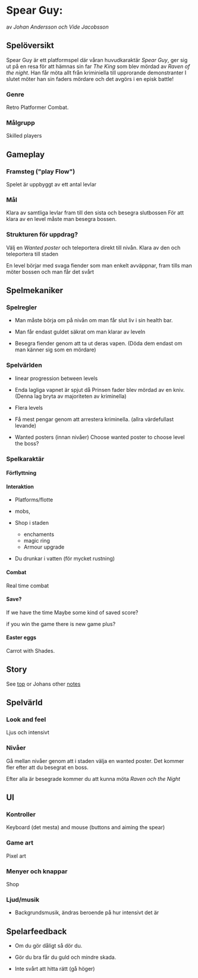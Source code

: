 # Spear Guy: 

av *Johan Andersson och Vide Jacobsson*

## Spelöversikt

Spear Guy är ett platformspel där våran huvudkaraktär *Spear Guy*, ger sig ut på en resa
för att hämnas sin far *The King* som blev mördad av *Raven of the night*.
Han får möta allt från kriminiella till upprorande demonstranter
I slutet möter han sin faders mördare och det avgörs i en episk battle!

### Genre

Retro Platformer Combat.

### Målgrupp

Skilled players 

## Gameplay

### Framsteg ("play Flow")

Spelet är uppbyggt av ett antal levlar

### Mål

Klara av samtliga levlar fram till den sista och besegra slutbossen
För att klara av en level måste man besegra bossen.

### Strukturen för uppdrag?

Välj en *Wanted poster* och teleportera direkt till nivån.
Klara av den och teleportera till staden

En level börjar med svaga fiender som man enkelt avväppnar, fram tills man möter bossen
och man får det svårt

## Spelmekaniker

### Spelregler

-  Man måste börja om på nivån om man får slut liv i sin health bar.

- Man får endast guldet säkrat om man klarar av leveln

- Besegra fiender genom att ta ut deras vapen. (Döda dem endast om man känner sig som en mördare)  

### Spelvärlden

- linear progression between levels

- Enda lagliga vapnet är spjut då Prinsen fader blev mördad av en kniv.
(Denna lag bryta av majoriteten av kriminella)

- Flera levels

- Få mest pengar genom att arrestera kriminella.
(allra värdefullast levande)

- Wanted posters (innan nivåer)
Choose wanted poster to choose level
the boss?


### Spelkaraktär

#### Förflyttning

#### Interaktion

- Platforms/flotte

- mobs,

- Shop i staden
  - enchaments
  - magic ring
  - Armour upgrade

- Du drunkar i vatten (för mycket rustning)

#### Combat

Real time combat

#### Save?

If we have the time
Maybe some kind of saved score?

if you win the game there is new game plus?


#### Easter eggs

Carrot with Shades.

## Story

See [top](##Spelöversikt) or Johans other [notes](/spear-guy-notes/misc/spear-guy-story-outline.md)


## Spelvärld

### Look and feel

Ljus och intensivt

### Nivåer

Gå mellan nivåer genom att i staden välja en wanted poster. 
Det kommer fler efter att du besegrat en boss.

Efter alla är besegrade kommer du att kunna möta *Raven och the Night*

## UI

### Kontroller

Keyboard (det mesta) and mouse
(buttons and aiming the spear)

### Game art

Pixel art 

### Menyer och knappar

Shop

### Ljud/musik

- Backgrundsmusik,
ändras beroende på hur intensivt det är 

## Spelarfeedback

- Om du gör dåligt så dör du.

- Gör du bra får du guld och mindre skada.

- Inte svårt att hitta rätt (gå höger)
